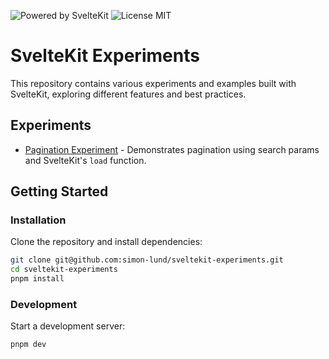 ![Powered by SvelteKit](https://img.shields.io/badge/Powered%20by-SvelteKit-FF3E00?style=for-the-badge&logo=svelte&logoColor=white)
![License MIT](https://img.shields.io/badge/License-MIT-blue?style=for-the-badge)

# SvelteKit Experiments

This repository contains various experiments and examples built with SvelteKit, exploring different features and best practices.

## Experiments

- [Pagination Experiment](./pagination) - Demonstrates pagination using search params and SvelteKit's `load` function.

## Getting Started

### Installation

Clone the repository and install dependencies:

```bash
git clone git@github.com:simon-lund/sveltekit-experiments.git
cd sveltekit-experiments
pnpm install
```

### Development

Start a development server:

```bash
pnpm dev
```


